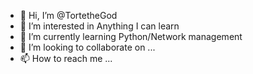 - 👋 Hi, I’m @TortetheGod
- 👀 I’m interested in Anything I can learn
- 🌱 I’m currently learning Python/Network management
- 💞️ I’m looking to collaborate on ...
- 📫 How to reach me ...

<!---
TortetheGod/TortetheGod is a ✨ special ✨ repository because its `README.md` (this file) appears on your GitHub profile.
You can click the Preview link to take a look at your changes.
--->
